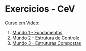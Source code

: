 # Exercicios - CeV

[Curso em Vídeo](https://www.cursoemvideo.com/):
1. [Mundo 1 - Fundamentos](exs/mundo_1/readme.md)
2. [Mundo 2 - Estrutura de Controle]()
3. [Mundo 3 - Estruturas Compostas]()
